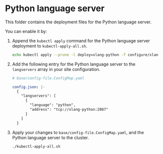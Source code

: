 # Python language server

This folder contains the deployment files for the Python language server.

You can enable it by:

1. Append the `kubectl apply` command for the Python language server deployment to `kubectl-apply-all.sh`.

   ```bash
   echo kubectl apply --prune -l deploy=xlang-python -f configure/xlang/python/ --recursive >> kubectl-apply-all.sh
   ```

1. Add the following entry for the Python language server to the `langservers` array in your site configuration.

   ```yaml
   # base/config-file.ConfigMap.yaml

   config.json: |-
     {
       "langservers": [
         {
           "language": "python",
           "address": "tcp://xlang-python:2087"
         }
       ]
     }
   ```

1. Apply your changes to `base/config-file.ConfigMap.yaml`, and the Python language server to the cluster.

   ```bash
   ./kubectl-apply-all.sh
   ```

